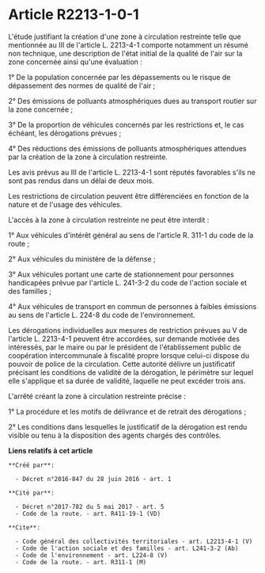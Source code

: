 # Article R2213-1-0-1

L'étude justifiant la création d'une zone à circulation restreinte telle que mentionnée au III de l'article L. 2213-4-1
comporte notamment un résumé non technique, une description de l'état initial de la qualité de l'air sur la zone concernée
ainsi qu'une évaluation : 

1° De la population concernée par les dépassements ou le risque de dépassement des normes de qualité de l'air ; 

2° Des émissions de polluants atmosphériques dues au transport routier sur la zone concernée ; 

3° De la proportion de véhicules concernés par les restrictions et, le cas échéant, les dérogations prévues ; 

4° Des réductions des émissions de polluants atmosphériques attendues par la création de la zone à circulation restreinte. 

Les avis prévus au III de l'article L. 2213-4-1 sont réputés favorables s'ils ne sont pas rendus dans un délai de deux mois. 

Les restrictions de circulation peuvent être différenciées en fonction de la nature et de l'usage des véhicules. 

L'accès à la zone à circulation restreinte ne peut être interdit : 

1° Aux véhicules d'intérêt général au sens de l'article R. 311-1 du code de la route ; 

2° Aux véhicules du ministère de la défense ; 

3° Aux véhicules portant une carte de stationnement pour personnes handicapées prévue par l'article L. 241-3-2 du code de
l'action sociale et des familles ; 

4° Aux véhicules de transport en commun de personnes à faibles émissions au sens de l'article L. 224-8 du code de
l'environnement. 

Les dérogations individuelles aux mesures de restriction prévues au V de l'article L. 2213-4-1 peuvent être accordées, sur
demande motivée des intéressés, par le maire ou par le président de l'établissement public de coopération intercommunale à
fiscalité propre lorsque celui-ci dispose du pouvoir de police de la circulation. Cette autorité délivre un justificatif
précisant les conditions de validité de la dérogation, le périmètre sur lequel elle s'applique et sa durée de validité,
laquelle ne peut excéder trois ans. 

L'arrêté créant la zone à circulation restreinte précise : 

1° La procédure et les motifs de délivrance et de retrait des dérogations ; 

2° Les conditions dans lesquelles le justificatif de la dérogation est rendu visible ou tenu à la disposition des agents
chargés des contrôles.

**Liens relatifs à cet article**

	**Créé par**:

	  - Décret n°2016-847 du 28 juin 2016 - art. 1

	**Cité par**:

	  - Décret n°2017-782 du 5 mai 2017 - art. 5
	  - Code de la route. - art. R411-19-1 (VD)

	**Cite**:

	  - Code général des collectivités territoriales - art. L2213-4-1 (V)
	  - Code de l'action sociale et des familles - art. L241-3-2 (Ab)
	  - Code de l'environnement - art. L224-8 (V)
	  - Code de la route. - art. R311-1 (M)
